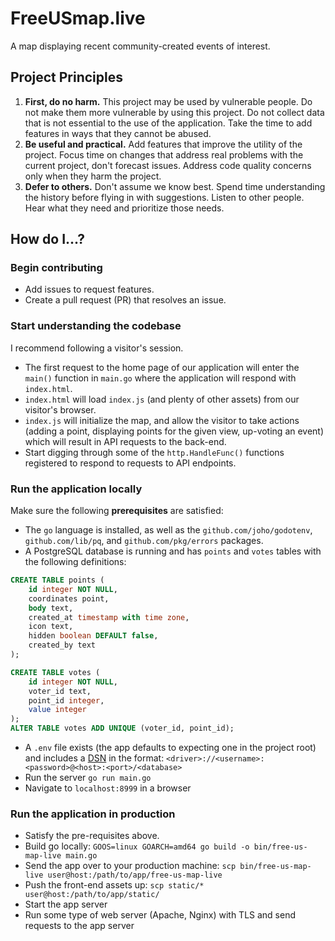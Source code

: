 # FreeUSmap.live

A map displaying recent community-created events of interest.

## Project Principles

1. **First, do no harm.** This project may be used by vulnerable people. Do not make them more vulnerable by using this project. Do not collect data that is not essential to the use of the application. Take the time to add features in ways that they cannot be abused.
2. **Be useful and practical.** Add features that improve the utility of the project. Focus time on changes that address real problems with the current project, don't forecast issues. Address code quality concerns only when they harm the project.
3. **Defer to others.** Don't assume we know best. Spend time understanding the history before flying in with suggestions. Listen to other people. Hear what they need and prioritize those needs.

## How do I...?

### Begin contributing

* Add issues to request features.
* Create a pull request (PR) that resolves an issue.

### Start understanding the codebase

I recommend following a visitor's session.
* The first request to the home page of our application will enter the `main()` function in `main.go` where the application will respond with `index.html`.
* `index.html` will load `index.js` (and plenty of other assets) from our visitor's browser.
* `index.js` will initialize the map, and allow the visitor to take actions (adding a point, displaying points for the given view, up-voting an event) which will result in API requests to the back-end.
* Start digging through some of the `http.HandleFunc()` functions registered to respond to requests to API endpoints.

### Run the application locally

Make sure the following **prerequisites** are satisfied:
* The `go` language is installed, as well as the `github.com/joho/godotenv`, `github.com/lib/pq`, and `github.com/pkg/errors` packages.
* A PostgreSQL database is running and has `points` and `votes` tables with the following definitions:
```sql
CREATE TABLE points (
    id integer NOT NULL,
    coordinates point,
    body text,
    created_at timestamp with time zone,
    icon text,
    hidden boolean DEFAULT false,
    created_by text
);

CREATE TABLE votes (
    id integer NOT NULL,
    voter_id text,
    point_id integer,
    value integer
);
ALTER TABLE votes ADD UNIQUE (voter_id, point_id);
```
* A `.env` file exists (the app defaults to expecting one in the project root) and includes a [DSN](https://en.wikipedia.org/wiki/Data_source_name) in the format: `<driver>://<username>:<password>@<host>:<port>/<database>`
* Run the server `go run main.go`
* Navigate to `localhost:8999` in a browser

### Run the application in production

* Satisfy the pre-requisites above.
* Build go locally: `GOOS=linux GOARCH=amd64 go build -o bin/free-us-map-live main.go`
* Send the app over to your production machine: `scp bin/free-us-map-live user@host:/path/to/app/free-us-map-live`
* Push the front-end assets up: `scp static/* user@host:/path/to/app/static/`
* Start the app server
* Run some type of web server (Apache, Nginx) with TLS and send requests to the app server
